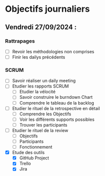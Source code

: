# Objectifs journaliers

## Vendredi 27/09/2024 :

### Rattrapages

- [ ] Revoir les méthodologies non comprises
- [ ] Finir les dailys précédents

### SCRUM

- [ ] Savoir réaliser un daily meeting
- [ ] Etudier les rapports SCRUM
  - [ ] Etudier la vélocité
  - [ ] Savoir construire le burndown Chart
  - [ ] Comprendre le tableau de la backlog
- [ ] Etudier le rituel de la retrospective en détail
  - [ ] Comprendre les Objectifs
  - [ ] Voir les différents supports possibles
  - [ ] Trouver les participants
- [ ] Etudier le rituel de la review
  - [ ] Objectifs
  - [ ] Participants
  - [ ] Fonctionnement
- [x] Etude des outils
  - [x] GitHub Project
  - [x] Trello
  - [x] Jira